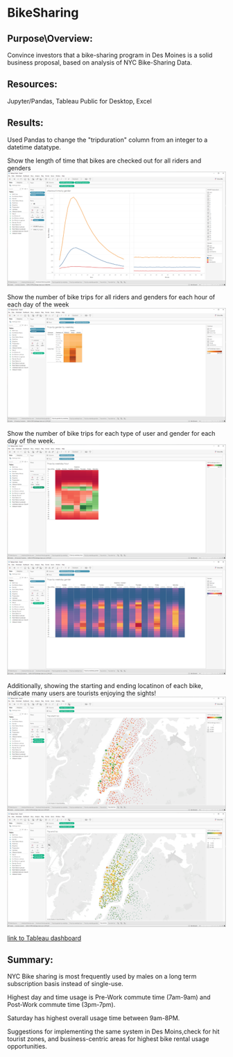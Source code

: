 # BikeSharing
## Purpose\Overview: 
Convince investors that a bike-sharing program in Des Moines is a solid business proposal, based on analysis of NYC Bike-Sharing Data.

## Resources:
Jupyter/Pandas, Tableau Public for Desktop, Excel

## Results:

Used Pandas to change the "tripduration" column from an integer to a datetime datatype. 

Show the length of time that bikes are checked out for all riders and genders![Del 2 checkout by gender](images/checkout%20time%20by%20gender.png)


Show the number of bike trips for all riders and genders for each hour of each day of the week![Del 2 trip by gender by weekday](images/Trips%20by%20gender%20by%20weekday.png)


Show the number of bike trips for each type of user and gender for each day of the week.![Del 2 trip by weekday](images/Trips%20by%20weekday%20hour.png)
![Del 2 trip weekday gender](images/Trips%20by%20weekday%20gender.png)

Additionally, showing the starting and ending locatinon of each bike, indicate many users are tourists enjoying the sights!
![top start loc](images/Top%20start%20loc.png)
![top end loc](images/Top%20end%20loc.png)

[link to Tableau dashboard](https://public.tableau.com/app/profile/ben.bolwerk/viz/NYCBikeData-Bikesharing/NYCBikeData?publish=yes)

## Summary:
NYC Bike sharing is most frequently used by males on a long term subscription basis instead of single-use. 

Highest day and time usage is Pre-Work commute time (7am-9am) and Post-Work commute time (3pm-7pm). 

Saturday has highest overall usage time between 9am-8PM.

Suggestions for implementing the same system in Des Moins,check for hit tourist zones, and business-centric areas for highest bike rental usage opportunities.